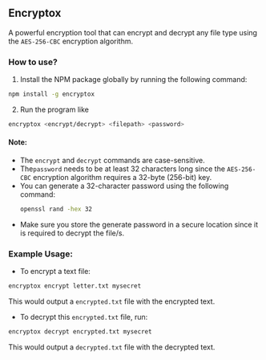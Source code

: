 ## Encryptox

A powerful encryption tool that can encrypt and decrypt any file type using the `AES-256-CBC` encryption algorithm.

### How to use?

1. Install the NPM package globally by running the following command:
```bash
npm install -g encryptox
```
2. Run the program like
```bash
encryptox <encrypt/decrypt> <filepath> <password>
```

#### Note:
- The `encrypt` and `decrypt` commands are case-sensitive.
- The`password` needs to be at least 32 characters long since the `AES-256-CBC` encryption algorithm requires a 32-byte (256-bit) key.
- You can generate a 32-character password using the following command:
    ```bash
    openssl rand -hex 32
    ```
- Make sure you store the generate password in a secure location since it is required to decrypt the file/s.

### Example Usage:

- To encrypt a text file:
```bash
encryptox encrypt letter.txt mysecret
```

This would output a `encrypted.txt` file with the encrypted text.


- To decrypt this `encrypted.txt` file, run:
```bash
encryptox decrypt encrypted.txt mysecret
```

This would output a `decrypted.txt` file with the decrypted text.